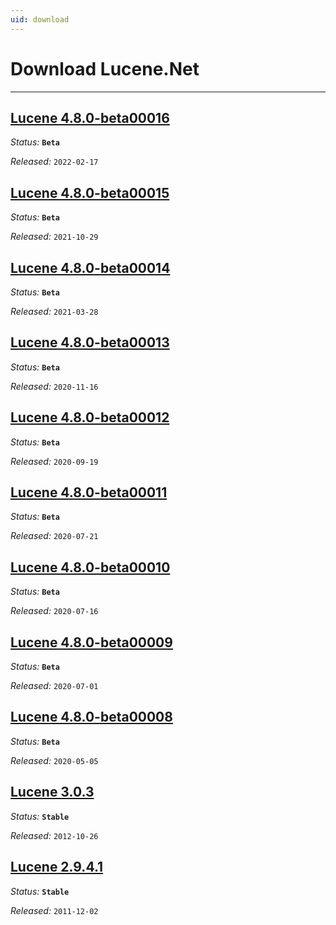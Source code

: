 ```yaml
---
uid: download
---
```


# Download Lucene.Net

---

## [Lucene 4.8.0-beta00016](xref:download/4.8.0-beta00016)

_Status:_ **`Beta`**

_Released:_ `2022-02-17`

## [Lucene 4.8.0-beta00015](xref:download/4.8.0-beta00015)

_Status:_ **`Beta`**

_Released:_ `2021-10-29`

## [Lucene 4.8.0-beta00014](xref:download/4.8.0-beta00014)

_Status:_ **`Beta`**

_Released:_ `2021-03-28`

## [Lucene 4.8.0-beta00013](xref:download/4.8.0-beta00013)

_Status:_ **`Beta`**

_Released:_ `2020-11-16`

## [Lucene 4.8.0-beta00012](xref:download/4.8.0-beta00012)

_Status:_ **`Beta`**

_Released:_ `2020-09-19`

## [Lucene 4.8.0-beta00011](xref:download/4.8.0-beta00011)

_Status:_ **`Beta`**

_Released:_ `2020-07-21`

## [Lucene 4.8.0-beta00010](xref:download/4.8.0-beta00010)

_Status:_ **`Beta`**

_Released:_ `2020-07-16`

## [Lucene 4.8.0-beta00009](xref:download/4.8.0-beta00009)

_Status:_ **`Beta`**

_Released:_ `2020-07-01`

## [Lucene 4.8.0-beta00008](xref:download/4.8.0-beta00008)

_Status:_ **`Beta`**

_Released:_ `2020-05-05`

## [Lucene 3.0.3](xref:download/3)

_Status:_ **`Stable`**

_Released:_ `2012-10-26`

## [Lucene 2.9.4.1](xref:download/2)

_Status:_ **`Stable`**

_Released:_ `2011-12-02`
